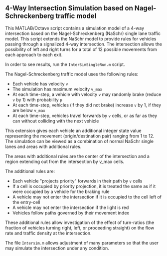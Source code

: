 4-Way Intersection Simulation based on Nagel-Schreckenberg traffic model
------------------------------------------------------------------------

This MATLAB/Octave script contains a simulation model of a 4-way intersection based on the Nagel-Schreckenberg (NaSchr) single lane traffic model. This script extends the NaSchr model to provide rules for vehicles passing through a signalized 4-way intersection. The intersection allows the possibility of left and right turns for a total of 12 possible movements from each approach to each exit. 

In order to see results, run the `InterSimSingleRun.m` script. 

The Nagel-Schreckenberg traffic model uses the following rules:
 * Each vehicle has velocity `v`
 * The simulation has maximum velocity `v_max`
 * At each time-step, a vehicle with velocity `v` may randomly brake (reduce `v` by 1) with probability `p`
 * At each time-step, vehicles (if they did not brake) increase `v` by 1, if they are below `v_max`
 * At each time-step, vehicles travel forwards by `v` cells, or as far as they can without colliding with the next vehicle
 
This extension gives each vehicle an additional integer state value representing the movement (origin/destination pair) ranging from 1 to 12. The simulation can be viewed as a combination of normal NaSchr single lanes and areas with additional rules. 

The areas with additional rules are the center of the intersection and a region extending out from the intersection by v_max cells. 

The additional rules are:
 * Each vehicle "projects priority" forwards in their path by `v` cells
 * If a cell is occupied by priority projection, it is treated the same as if it were occupied by a vehicle for the braking rule
 * A vehicle may not enter the intersection if it is occupied to the cell left of the entry-cell
 * A vehicle may not enter the intersection if the light is red
 * Vehicles follow paths governed by their movement index
 
These additional rules allow investigation of the effect of turn-ratios (the fraction of vehicles turning right, left, or proceeding straight) on the flow rate and traffic density at the intersection. 

The file `Intersim.m` allows adjustment of many parameters so that the user may simulate the intersection under any condition. 